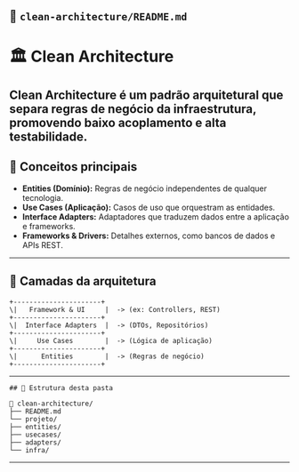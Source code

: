 ## 📁 `clean-architecture/README.md`

# 🏛 Clean Architecture

**Clean Architecture** é um padrão arquitetural que separa regras de negócio da infraestrutura, promovendo **baixo acoplamento** e **alta testabilidade**.
---
## 🔑 Conceitos principais
- **Entities (Domínio):** Regras de negócio independentes de qualquer tecnologia.
- **Use Cases (Aplicação):** Casos de uso que orquestram as entidades.
- **Interface Adapters:** Adaptadores que traduzem dados entre a aplicação e frameworks.
- **Frameworks & Drivers:** Detalhes externos, como bancos de dados e APIs REST.
---
## 🎨 Camadas da arquitetura
```
+----------------------+
\|   Framework & UI     |  -> (ex: Controllers, REST)
+----------------------+
\|  Interface Adapters  |  -> (DTOs, Repositórios)
+----------------------+
\|     Use Cases        |  -> (Lógica de aplicação)
+----------------------+
\|      Entities        |  -> (Regras de negócio)
+----------------------+
```
---
```
## 📂 Estrutura desta pasta

📂 clean-architecture/
├── README.md
└── projeto/
├── entities/
├── usecases/
├── adapters/
└── infra/
```
---
